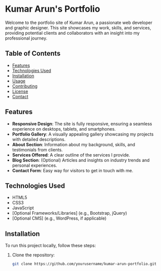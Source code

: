 # Kumar Arun's Portfolio

Welcome to the portfolio site of Kumar Arun, a passionate web developer and graphic designer. This site showcases my work, skills, and services, providing potential clients and collaborators with an insight into my professional journey.

## Table of Contents

- [Features](#features)
- [Technologies Used](#technologies-used)
- [Installation](#installation)
- [Usage](#usage)
- [Contributing](#contributing)
- [License](#license)
- [Contact](#contact)

## Features

- **Responsive Design**: The site is fully responsive, ensuring a seamless experience on desktops, tablets, and smartphones.
- **Portfolio Gallery**: A visually appealing gallery showcasing my projects with detailed descriptions.
- **About Section**: Information about my background, skills, and testimonials from clients.
- **Services Offered**: A clear outline of the services I provide.
- **Blog Section**: (Optional) Articles and insights on industry trends and personal experiences.
- **Contact Form**: Easy way for visitors to get in touch with me.

## Technologies Used

- HTML5
- CSS3
- JavaScript
- [Optional Frameworks/Libraries] (e.g., Bootstrap, jQuery)
- [Optional CMS] (e.g., WordPress, if applicable)

## Installation

To run this project locally, follow these steps:

1. Clone the repository:
   ```bash
   git clone https://github.com/yourusername/kumar-arun-portfolio.git
